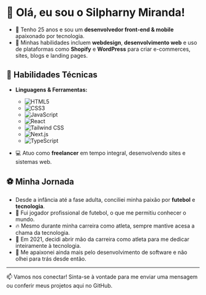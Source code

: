 # 👋 Olá, eu sou o Silpharny Miranda!

- 🎂 Tenho 25 anos e sou um **desenvolvedor front-end & mobile** apaixonado por tecnologia.
- 🌟 Minhas habilidades incluem **webdesign**, **desenvolvimento web** e uso de plataformas como **Shopify** e **WordPress** para criar e-commerces, sites, blogs e landing pages.

## 🚀 Habilidades Técnicas

- **Linguagens & Ferramentas:**
  - ![HTML5](https://img.shields.io/badge/HTML5-E34F26?style=for-the-badge&logo=html5&logoColor=white)
  - ![CSS3](https://img.shields.io/badge/CSS3-1572B6?style=for-the-badge&logo=css3&logoColor=white)
  - ![JavaScript](https://img.shields.io/badge/JavaScript-F7DF1E?style=for-the-badge&logo=javascript&logoColor=black)
  - ![React](https://img.shields.io/badge/React-20232A?style=for-the-badge&logo=react&logoColor=61DAFB)
  - ![Tailwind CSS](https://img.shields.io/badge/TailwindCSS-38B2AC?style=for-the-badge&logo=tailwind-css&logoColor=white)
  - ![Next.js](https://img.shields.io/badge/Next.js-000000?style=for-the-badge&logo=nextdotjs&logoColor=white)
  - ![TypeScript](https://img.shields.io/badge/TypeScript-007ACC?style=for-the-badge&logo=typescript&logoColor=white)

- 💻 Atuo como **freelancer** em tempo integral, desenvolvendo sites e sistemas web.

## ⚽️ Minha Jornada

- Desde a infância até a fase adulta, conciliei minha paixão por **futebol** e **tecnologia**.
- 🏅 Fui jogador profissional de futebol, o que me permitiu conhecer o mundo.
- 🔥 Mesmo durante minha carreira como atleta, sempre mantive acesa a chama da tecnologia.
- 🚀 Em 2021, decidi abrir mão da carreira como atleta para me dedicar inteiramente à tecnologia.
- 💖 Me apaixonei ainda mais pelo desenvolvimento de software e não olhei para trás desde então.

---

📫 Vamos nos conectar! Sinta-se à vontade para me enviar uma mensagem ou conferir meus projetos aqui no GitHub.
